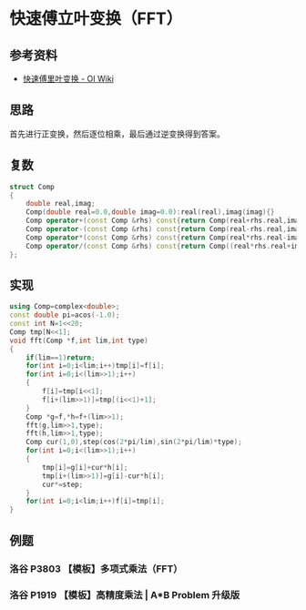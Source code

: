 # 快速傅立叶变换（FFT）

## 参考资料

- [快速傅里叶变换 - OI Wiki](https://oi-wiki.org/math/poly/fft/)

## 思路

首先进行正变换，然后逐位相乘，最后通过逆变换得到答案。

## 复数

```cpp
struct Comp
{
	double real,imag;
	Comp(double real=0.0,double imag=0.0):real(real),imag(imag){}
	Comp operator+(const Comp &rhs) const{return Comp(real+rhs.real,imag+rhs.imag);}
	Comp operator-(const Comp &rhs) const{return Comp(real-rhs.real,imag-rhs.imag);}
	Comp operator*(const Comp &rhs) const{return Comp(real*rhs.real-imag*rhs.imag,real*rhs.imag+rhs.real*imag);}
	Comp operator/(const Comp &rhs) const{return Comp((real*rhs.real+imag*rhs.imag)/(rhs.real*rhs.real+rhs.imag*rhs.imag),(imag*rhs.real-real*rhs.imag)/(rhs.real*rhs.real+rhs.imag*rhs.imag));}
};
```

## 实现

```cpp
using Comp=complex<double>;
const double pi=acos(-1.0);
const int N=1<<20;
Comp tmp[N<<1];
void fft(Comp *f,int lim,int type)
{
	if(lim==1)return;
	for(int i=0;i<lim;i++)tmp[i]=f[i];
	for(int i=0;i<(lim>>1);i++)
	{
		f[i]=tmp[i<<1];
		f[i+(lim>>1)]=tmp[(i<<1)+1];
	}
	Comp *g=f,*h=f+(lim>>1);
	fft(g,lim>>1,type);
	fft(h,lim>>1,type);
	Comp cur(1,0),step(cos(2*pi/lim),sin(2*pi/lim)*type);
	for(int i=0;i<(lim>>1);i++)
	{
		tmp[i]=g[i]+cur*h[i];
		tmp[i+(lim>>1)]=g[i]-cur*h[i];
		cur*=step;
	}
	for(int i=0;i<lim;i++)f[i]=tmp[i];
}
```

## 例题

### 洛谷 P3803 【模板】多项式乘法（FFT）

<Problem id="P3803" />

### 洛谷 P1919 【模板】高精度乘法 | A\*B Problem 升级版

<Problem id="P1919" />
